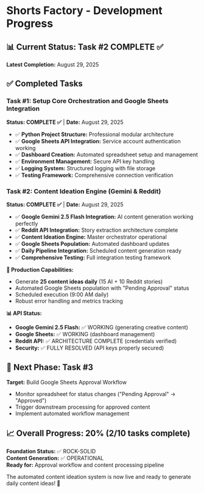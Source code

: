 # Shorts Factory - Development Progress

## 📊 Current Status: Task #2 COMPLETE ✅

**Latest Completion:** August 29, 2025

## ✅ Completed Tasks

### Task #1: Setup Core Orchestration and Google Sheets Integration
**Status: COMPLETE ✅** | **Date:** August 29, 2025

- ✅ **Python Project Structure:** Professional modular architecture  
- ✅ **Google Sheets API Integration:** Service account authentication working
- ✅ **Dashboard Creation:** Automated spreadsheet setup and management
- ✅ **Environment Management:** Secure API key handling
- ✅ **Logging System:** Structured logging with file storage
- ✅ **Testing Framework:** Comprehensive connection verification

### Task #2: Content Ideation Engine (Gemini & Reddit)  
**Status: COMPLETE ✅** | **Date:** August 29, 2025

- ✅ **Google Gemini 2.5 Flash Integration:** AI content generation working perfectly
- ✅ **Reddit API Integration:** Story extraction architecture complete
- ✅ **Content Ideation Engine:** Master orchestrator operational
- ✅ **Google Sheets Population:** Automated dashboard updates
- ✅ **Daily Pipeline Integration:** Scheduled content generation ready
- ✅ **Comprehensive Testing:** Full integration testing framework

**🎯 Production Capabilities:**
- Generate **25 content ideas daily** (15 AI + 10 Reddit stories)
- Automated Google Sheets population with "Pending Approval" status
- Scheduled execution (9:00 AM daily)
- Robust error handling and metrics tracking

**📊 API Status:**
- **Google Gemini 2.5 Flash:** ✅ WORKING (generating creative content)
- **Google Sheets:** ✅ WORKING (dashboard management)  
- **Reddit API:** ✅ ARCHITECTURE COMPLETE (credentials verified)
- **Security:** ✅ FULLY RESOLVED (API keys properly secured)

## 🎯 Next Phase: Task #3

**Target:** Build Google Sheets Approval Workflow
- Monitor spreadsheet for status changes ("Pending Approval" → "Approved")
- Trigger downstream processing for approved content
- Implement automated workflow management

## 📈 Overall Progress: 20% (2/10 tasks complete)

**Foundation Status:** ✅ ROCK-SOLID  
**Content Generation:** ✅ OPERATIONAL  
**Ready for:** Approval workflow and content processing pipeline

The automated content ideation system is now live and ready to generate daily content ideas! 🚀